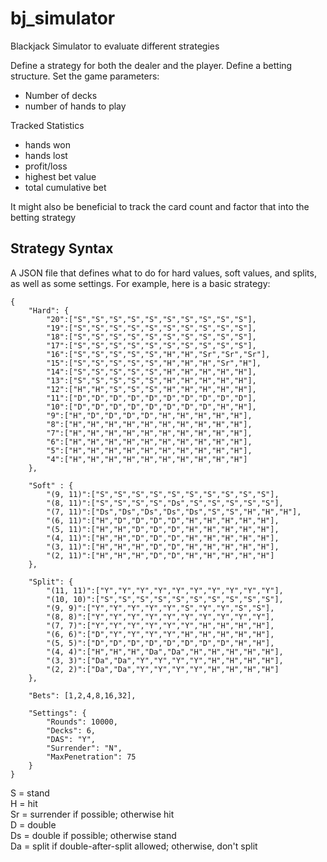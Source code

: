 # bj_simulator
Blackjack Simulator to evaluate different strategies

Define a strategy for both the dealer and the player.
Define a betting structure.
Set the game parameters:
- Number of decks
- number of hands to play

Tracked Statistics
- hands won
- hands lost
- profit/loss
- highest bet value
- total cumulative bet

It might also be beneficial to track the card count and factor that into the betting strategy


## Strategy Syntax
A JSON file that defines what to do for hard values, soft values, and splits, as well as some settings.
For example, here is a basic strategy:

```
{    
    "Hard": {
        "20":["S","S","S","S","S","S","S","S","S","S"],
        "19":["S","S","S","S","S","S","S","S","S","S"],
        "18":["S","S","S","S","S","S","S","S","S","S"],
        "17":["S","S","S","S","S","S","S","S","S","S"],
        "16":["S","S","S","S","S","H","H","Sr","Sr","Sr"],
        "15":["S","S","S","S","S","H","H","H","Sr","H"],
        "14":["S","S","S","S","S","H","H","H","H","H"],
        "13":["S","S","S","S","S","H","H","H","H","H"],
        "12":["H","H","S","S","S","H","H","H","H","H"],
        "11":["D","D","D","D","D","D","D","D","D","D"],
        "10":["D","D","D","D","D","D","D","D","H","H"],
        "9":["H","D","D","D","D","H","H","H","H","H"],
        "8":["H","H","H","H","H","H","H","H","H","H"],
        "7":["H","H","H","H","H","H","H","H","H","H"],
        "6":["H","H","H","H","H","H","H","H","H","H"],
        "5":["H","H","H","H","H","H","H","H","H","H"],
        "4":["H","H","H","H","H","H","H","H","H","H"]
    },

    "Soft" : {
        "(9, 11)":["S","S","S","S","S","S","S","S","S","S"],
        "(8, 11)":["S","S","S","S","Ds","S","S","S","S","S"],
        "(7, 11)":["Ds","Ds","Ds","Ds","Ds","S","S","H","H","H"],
        "(6, 11)":["H","D","D","D","D","H","H","H","H","H"],
        "(5, 11)":["H","H","D","D","D","H","H","H","H","H"],
        "(4, 11)":["H","H","D","D","D","H","H","H","H","H"],
        "(3, 11)":["H","H","H","D","D","H","H","H","H","H"],
        "(2, 11)":["H","H","H","D","D","H","H","H","H","H"]
    },

    "Split": {
        "(11, 11)":["Y","Y","Y","Y","Y","Y","Y","Y","Y","Y"],
        "(10, 10)":["S","S","S","S","S","S","S","S","S","S"],
        "(9, 9)":["Y","Y","Y","Y","Y","S","Y","Y","S","S"],
        "(8, 8)":["Y","Y","Y","Y","Y","Y","Y","Y","Y","Y"],
        "(7, 7)":["Y","Y","Y","Y","Y","Y","H","H","H","H"],
        "(6, 6)":["D","Y","Y","Y","Y","H","H","H","H","H"],
        "(5, 5)":["D","D","D","D","D","D","D","D","H","H"],
        "(4, 4)":["H","H","H","Da","Da","H","H","H","H","H"],
        "(3, 3)":["Da","Da","Y","Y","Y","Y","H","H","H","H"],
        "(2, 2)":["Da","Da","Y","Y","Y","Y","H","H","H","H"]
    },

    "Bets": [1,2,4,8,16,32],

    "Settings": {
        "Rounds": 10000,
        "Decks": 6,
        "DAS": "Y",
        "Surrender": "N",
        "MaxPenetration": 75
    }
}
```
S = stand  
H = hit   
Sr = surrender if possible; otherwise hit  
D = double  
Ds = double if possible; otherwise stand  
Da = split if double-after-split allowed; otherwise, don't split  
